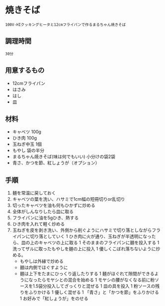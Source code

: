# 焼きそば
	100V-HIクッキングヒータと12cmフライパンで作るまるちゃん焼きそば
## 調理時間
	30分

## 用意するもの

+ 12cmフライパン
+ はさみ
+ はし
+ 皿

## 材料

+ キャベツ 100g
+ ひき肉 100g
+ 玉ねぎ中玉 1個
+ もやし 袋の半分
+ まるちゃん焼きそば(味は何でもいい) 小分けの袋2袋
+ 青さ、かつを節、紅しょうが（オプション）

## 手順
    
1. 麺を常温に戻しておく
1. キャベツの葉を洗い、ハサミで1cm幅の短冊切りor乱切り
1. 切ったキャベツを油も何もひかずに炒める
1. 全体がしんなりしたら皿に取る
1. フライパンに油を5gひき、熱する
1. ひき肉を入れて軽く炒める
1. 玉ねぎを皮を剥き洗い、外側から削ぐようにハサミで切り落としながらフライパンに切り落としていく
1 ひき肉に火が通り、玉ねぎが半透明になったら、皿の上のキャベツの上に取る
1 そのままのフライパンに麺を投入する
1 洗ってザルに取ったもやしを麺の上に投入
1 優しくこぼれ落ちないように炒める。
	+ もやしは外縁で炒める
	+ 麺は内側でほぐすように
	+ 麺は上下をたまにひっくり返したりする
1 麺がほぐれて隙間ができるようになったらモヤシとの混合を始める
1 モヤシの腰がなくなる前に粉ソースを1.5袋分投入してざっくりと混ぜる
1 皿の具を投入
1 粉ソースの残りをふりかける
1 優しく混ぜる
1 「青さ」と「かつを節」をふりかける
1 お好みで「紅しょうが」をのせる
    
